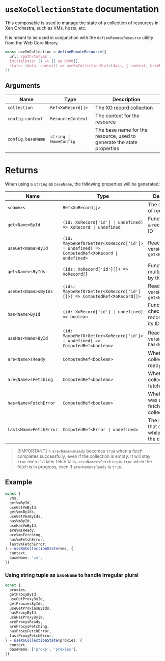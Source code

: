 # `useXoCollectionState` documentation

This composable is used to manage the state of a collection of resources in Xen Orchestra, such as VMs, hosts, etc.

It is meant to be used in conjunction with the `defineRemoteResource` utility from the Web Core library.

```typescript
const useVmCollection = defineRemoteResource({
  url: /path/to/vms',
  initialData: () => [] as XoVm[],
  state: (data, context) => useXoCollectionState(data, { context, baseName: 'vm' }),
})
```

## Arguments

| Name              | Type                   | Description                                                           |
| ----------------- | ---------------------- | --------------------------------------------------------------------- |
| `collection`      | `Ref<XoRecord[]>`      | The XO record collection                                              |
| `config.context`  | `ResourceContext`      | The context for the resource                                          |
| `config.baseName` | `string \| NameConfig` | The base name for the resource, used to generate the state properties |

# Returns

When using a `string` as `baseName`, the following properties will be generated:

| Name                   | Type                                                                                        | Description                                                |
| ---------------------- | ------------------------------------------------------------------------------------------- | ---------------------------------------------------------- |
| `<name>s`              | `Ref<XoRecord[]>`                                                                           | The collection of records                                  |
| `get<Name>ById`        | `(id: XoRecord['id'] \| undefined) => XoRecord \| undefined`                                | Function to get a record by its ID                         |
| `useGet<Name>ById`     | `(id: MaybeRefOrGetter<XoRecord['id']> \| undefined) => ComputedRef<XoRecord \| undefined>` | Reactive version of `get<Name>ById`                        |
| `get<Name>sByIds`      | `(ids: XoRecord['id'][]) => XoRecord[]`                                                     | Function to get multiple records by their IDs              |
| `useGet<Name>sByIds`   | `(ids: MaybeRefOrGetter<XoRecord['id'][]>) => ComputedRef<XoRecord[]>`                      | Reactive version of `get<Name>sByIds`                      |
| `has<Name>ById`        | `(id: XoRecord['id'] \| undefined) => boolean`                                              | Function to check if a record exists by its ID             |
| `useHas<Name>ById`     | `(id: MaybeRefOrGetter<XoRecord['id']> \| undefined) => ComputedRef<boolean>`               | Reactive version of `has<Name>ById`                        |
| `are<Name>sReady`      | `ComputedRef<boolean>`                                                                      | Whether the collection is ready                            |
| `are<Name>sFetching`   | `ComputedRef<boolean>`                                                                      | Whether the collection is fetching                         |
| `has<Name>FetchError`  | `ComputedRef<boolean>`                                                                      | Whether there was an error fetching the collection         |
| `last<Name>FetchError` | `ComputedRef<Error \| undefined>`                                                           | The last error that occurred while fetching the collection |

> [!IMPORTANT] > `are<Name>sReady` becomes `true` when a fetch completes successfully, even if the collection is empty. It will stay `true` even if a later fetch fails.
> `are<Name>sFetching` is `true` while the fetch is in progress, even if `are<Name>sReady` is `true`.

## Example

```typescript
const {
  vms,
  getVmById,
  useGetVmById,
  getVmsByIds,
  useGetVmsByIds,
  hasVmById,
  useHasVmById,
  areVmsReady,
  areVmsFetching,
  hasVmFetchError,
  lastVmFetchError,
} = useXoCollectionState(vms, {
  context,
  baseName: 'vm',
})
```

### Using string tuple as `baseName` to handle irregular plural

```typescript
const {
  proxies,
  getProxyById,
  useGetProxyById,
  getProxiesByIds,
  useGetProxiesByIds,
  hasProxyById,
  useHasProxyById,
  areProxysReady,
  areProxysFetching,
  hasProxyFetchError,
  lastProxyFetchError,
} = useXoCollectionState(proxies, {
  context,
  baseName: ['proxy', 'proxies'],
})
```
